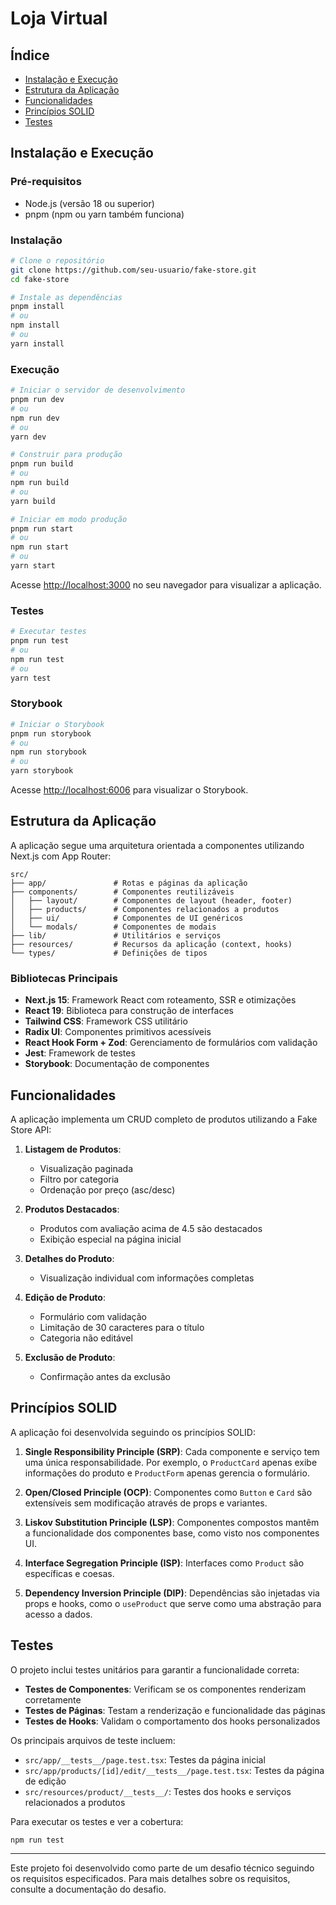 # Loja Virtual

## Índice

- [Instalação e Execução](#instalação-e-execução)
- [Estrutura da Aplicação](#estrutura-da-aplicação)
- [Funcionalidades](#funcionalidades)
- [Princípios SOLID](#princípios-solid)
- [Testes](#testes)

## Instalação e Execução

### Pré-requisitos

- Node.js (versão 18 ou superior)
- pnpm (npm ou yarn também funciona)

### Instalação

```bash
# Clone o repositório
git clone https://github.com/seu-usuario/fake-store.git
cd fake-store

# Instale as dependências
pnpm install
# ou
npm install
# ou
yarn install
```

### Execução

```bash
# Iniciar o servidor de desenvolvimento
pnpm run dev
# ou
npm run dev
# ou
yarn dev

# Construir para produção
pnpm run build
# ou
npm run build
# ou
yarn build

# Iniciar em modo produção
pnpm run start
# ou
npm run start
# ou
yarn start
```

Acesse [http://localhost:3000](http://localhost:3000) no seu navegador para visualizar a aplicação.

### Testes

```bash
# Executar testes
pnpm run test
# ou
npm run test
# ou
yarn test
```

### Storybook

```bash
# Iniciar o Storybook
pnpm run storybook
# ou
npm run storybook
# ou
yarn storybook
```

Acesse [http://localhost:6006](http://localhost:6006) para visualizar o Storybook.

## Estrutura da Aplicação

A aplicação segue uma arquitetura orientada a componentes utilizando Next.js com App Router:

```
src/
├── app/               # Rotas e páginas da aplicação
├── components/        # Componentes reutilizáveis
│   ├── layout/        # Componentes de layout (header, footer)
│   ├── products/      # Componentes relacionados a produtos
│   ├── ui/            # Componentes de UI genéricos
│   └── modals/        # Componentes de modais
├── lib/               # Utilitários e serviços
├── resources/         # Recursos da aplicação (context, hooks)
└── types/             # Definições de tipos
```

### Bibliotecas Principais

- **Next.js 15**: Framework React com roteamento, SSR e otimizações
- **React 19**: Biblioteca para construção de interfaces
- **Tailwind CSS**: Framework CSS utilitário
- **Radix UI**: Componentes primitivos acessíveis
- **React Hook Form + Zod**: Gerenciamento de formulários com validação
- **Jest**: Framework de testes
- **Storybook**: Documentação de componentes

## Funcionalidades

A aplicação implementa um CRUD completo de produtos utilizando a Fake Store API:

1. **Listagem de Produtos**:

   - Visualização paginada
   - Filtro por categoria
   - Ordenação por preço (asc/desc)

2. **Produtos Destacados**:

   - Produtos com avaliação acima de 4.5 são destacados
   - Exibição especial na página inicial

3. **Detalhes do Produto**:

   - Visualização individual com informações completas

4. **Edição de Produto**:

   - Formulário com validação
   - Limitação de 30 caracteres para o título
   - Categoria não editável

5. **Exclusão de Produto**:
   - Confirmação antes da exclusão

## Princípios SOLID

A aplicação foi desenvolvida seguindo os princípios SOLID:

1. **Single Responsibility Principle (SRP)**: Cada componente e serviço tem uma única responsabilidade. Por exemplo, o `ProductCard` apenas exibe informações do produto e `ProductForm` apenas gerencia o formulário.

2. **Open/Closed Principle (OCP)**: Componentes como `Button` e `Card` são extensíveis sem modificação através de props e variantes.

3. **Liskov Substitution Principle (LSP)**: Componentes compostos mantêm a funcionalidade dos componentes base, como visto nos componentes UI.

4. **Interface Segregation Principle (ISP)**: Interfaces como `Product` são específicas e coesas.

5. **Dependency Inversion Principle (DIP)**: Dependências são injetadas via props e hooks, como o `useProduct` que serve como uma abstração para acesso a dados.

## Testes

O projeto inclui testes unitários para garantir a funcionalidade correta:

- **Testes de Componentes**: Verificam se os componentes renderizam corretamente
- **Testes de Páginas**: Testam a renderização e funcionalidade das páginas
- **Testes de Hooks**: Validam o comportamento dos hooks personalizados

Os principais arquivos de teste incluem:

- `src/app/__tests__/page.test.tsx`: Testes da página inicial
- `src/app/products/[id]/edit/__tests__/page.test.tsx`: Testes da página de edição
- `src/resources/product/__tests__/`: Testes dos hooks e serviços relacionados a produtos

Para executar os testes e ver a cobertura:

```bash
npm run test
```

---

Este projeto foi desenvolvido como parte de um desafio técnico seguindo os requisitos especificados. Para mais detalhes sobre os requisitos, consulte a documentação do desafio.

